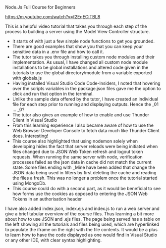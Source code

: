 Node.Js Full Course for Beginners

https://m.youtube.com/watch?v=f2EqECiTBL8

This is a helpful video tutorial that takes you through each step of the process to building a server using the Model View Controller structure. 
 - It starts of with just a few simple node functions to get you grounded.
 - There are good examples that show you that you can keep your sensitive data in a .env file and how to call it.
 - The tutor takes you through installing custom node modules and their implementation. As usual, I have changed all custom node module installations to be global installations and altered code given in the tutorials to use the global directory/module from a variable exported with globals.js
 - Having installed Visual Studio Code Code-Insiders, I noted that hovering over the scripts variables in the package.json files gave me the option to click and run that option in the terminal.
 - Unlike the sample data offered by the tutor, I have created an individual file for each step prior to running and displaying outputs. Hence the _01 ... _0?
 - The tutor also gives an example of how to enable and use Thunder Client in Visual Studio
 - From this learning experience I also became aware of how to use the Web Browser Developer Console to fetch data much like Thunder Client does. Interesting!
 - This course also highlighted that using nodemon solely when developing hides the fact that server reloads were being initiated when files changed due to JSON Web Token refresh and logout token requests. When running the same server with node, verification processes failed as the json data in cache did not match the current state. Some files ending with _Mine have been added that change the JSON data being used in filters by first deleting the cache and reading the files a fresh. This was no longer a problem once the tutorial started using MongoDb.
 - This course could do with a second part, as it would be beneficial to see how forms use the cookies as opposed to entering the JSON Web Tokens in an authorisation header

I have also added index.json, index.ejs and index.js to run a web server and give a brief tabular overview of the course files. Thus learning a bit more about how to use JSON and .ejs files. The page being served has a table on the left showing all the tutorials and files being used, which are hyperlinked to populate the iframe on the right with the file contents. It would be a plus to learn how to have the code displayed as one would find in Visual Studio or any other IDE, with clear syntax highlighting.